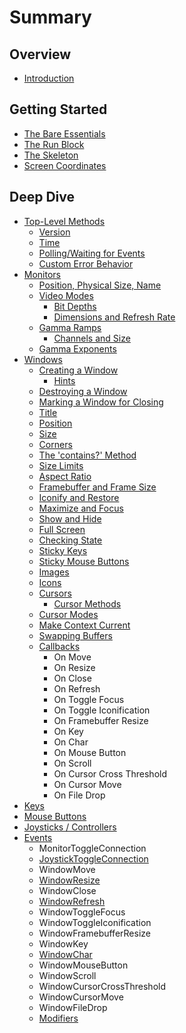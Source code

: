 # Summary

## Overview

* [Introduction](README.md)

## Getting Started

* [The Bare Essentials](creating-a-crystglfw-project.md)
* [The Run Block](the-run-block.md)
* [The Skeleton](the-skeleton.md)
* [Screen Coordinates](screen-coordinates.md)

## Deep Dive

* [Top-Level Methods](deep-dive/top-level-methods.md)
  * [Version](deep-dive/top-level-methods/getting.md)
  * [Time](deep-dive/top-level-methods/glfw-time.md)
  * [Polling/Waiting for Events](deep-dive/top-level-methods/pollingwaiting-for-events.md)
  * [Custom Error Behavior](deep-dive/top-level-methods/custom-error-callback.md)
* [Monitors](deep-dive/monitor.md)
  * [Position, Physical Size, Name](deep-dive/monitor/retrieving-monitor-attributes.md)
  * [Video Modes](deep-dive/monitor/video-modes.md)
    * [Bit Depths](deep-dive/monitor/video-modes/bit-depths.md)
    * [Dimensions and Refresh Rate](deep-dive/monitor/video-modes/dimensions-and-refresh-rate.md)
  * [Gamma Ramps](deep-dive/monitor/gamma-ramps.md)
    * [Channels and Size](deep-dive/monitor/gamma-ramps/channels-and-size.md)
  * [Gamma Exponents](deep-dive/monitor/gamma-exponents.md)
* [Windows](deep-dive/window.md)
  * [Creating a Window](deep-dive/window/creating-a-window.md)
    * [Hints](deep-dive/window/creating-a-window/window-hints.md)
  * [Destroying a Window](deep-dive/window/destroying-a-window.md)
  * [Marking a Window for Closing](deep-dive/window/marking-a-window-for-closing.md)
  * [Title](deep-dive/window/retrieving-and-setting-a-title.md)
  * [Position](deep-dive/window/position.md)
  * [Size](deep-dive/window/size.md)
  * [Corners](deep-dive/window/corners.md)
  * [The 'contains?' Method](deep-dive/window/contains.md)
  * [Size Limits](deep-dive/window/size-limits.md)
  * [Aspect Ratio](deep-dive/window/aspect-ratio.md)
  * [Framebuffer and Frame Size](deep-dive/window/framebuffer-and-frame-size.md)
  * [Iconify and Restore](deep-dive/window/iconify-and-restore.md)
  * [Maximize and Focus](deep-dive/window/maximize-and-focus.md)
  * [Show and Hide](deep-dive/window/show-and-hide.md)
  * [Full Screen](deep-dive/window/full-screen.md)
  * [Checking State](deep-dive/window/checking-state.md)
  * [Sticky Keys](deep-dive/window/sticky-keys.md)
  * [Sticky Mouse Buttons](deep-dive/window/sticky-mouse-buttons.md)
  * [Images](deep-dive/images.md)
  * [Icons](deep-dive/window/icons.md)
  * [Cursors](deep-dive/window/cursors.md)
    * [Cursor Methods](deep-dive/window/cursors/cursor-methods.md)
  * [Cursor Modes](deep-dive/window/cursor-modes.md)
  * [Make Context Current](deep-dive/window/make-context-current.md)
  * [Swapping Buffers](deep-dive/window/swapping-buffers.md)
  * [Callbacks](deep-dive/window/callbacks.md)
    * On Move
    * On Resize
    * On Close
    * On Refresh
    * On Toggle Focus
    * On Toggle Iconification
    * On Framebuffer Resize
    * On Key
    * On Char
    * On Mouse Button
    * On Scroll
    * On Cursor Cross Threshold
    * On Cursor Move
    * On File Drop
* [Keys](deep-dive/keys.md)
* [Mouse Buttons](deep-dive/mouse-buttons.md)
* [Joysticks / Controllers](deep-dive/joysticks.md)
* [Events](deep-dive/events.md)
  * MonitorToggleConnection
  * [JoystickToggleConnection](deep-dive/events/joysticktoggleconnection.md)
  * WindowMove
  * [WindowResize](deep-dive/events/windowresize.md)
  * WindowClose
  * [WindowRefresh](deep-dive/events/windowrefresh.md)
  * WindowToggleFocus
  * WindowToggleIconification
  * WindowFramebufferResize
  * WindowKey
  * [WindowChar](deep-dive/events/windowcharacter.md)
  * WindowMouseButton
  * WindowScroll
  * WindowCursorCrossThreshold
  * WindowCursorMove
  * WindowFileDrop
  * [Modifiers](deep-dive/modifiers.md)

